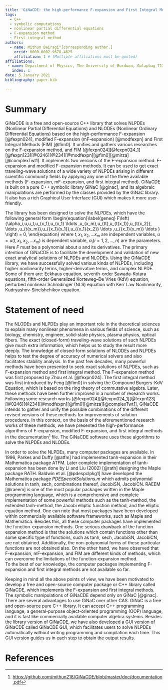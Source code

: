 ```yaml
---
title: 'GiNaCDE: the high-performance F-expansion and First Integral Methods with C++ library for solving Nonlinear Differential Equations'
tags:
  - C++
  - symbolic computations
  - nonlinear partial differential equations
  - F-expansion method  
  - First integral method 
authors:
  - name: Mithun Bairagi^[corresponding author.]
    orcid: 0000-0002-9678-4625
    affiliation: 1 # (Multiple affiliations must be quoted)
affiliations:
 - name: Department of Physics, The University of Burdwan, Golapbag 713104, West Bengal, India
   index: 1
date: 5 January 2021
bibliography: paper.bib

---
```


# Summary

GiNaCDE is a free and open-source C++ library that solves NLPDEs (Nonlinear Partial Differential Equations) and NLODEs (Nonlinear Ordinary Differential Equations) based on the high-performance F-expansion [@fexpn024], modified F-expansion (mF-expansion) [@modfexpn] and First Integral Methods (FIM) [@fim0]. It unifies and gathers various researches on the F-expansion method, and FIM [@fexpn024][@fexpn024_1][@fexpn123][@0246][@234][@modfexpn][@fim0][@mirza][@complexTwt1]. It implements two versions of the F-expansion method: F-expansion and modified F-expansion methods. It can be used to get exact traveling-wave solutions of a wide variety of NLPDEs arising in different scientific community fields by applying any one of the three available methods (F-expansion, mF-expansion, and first integral method). GiNaCDE is built on a pure C++ symbolic library GiNaC [@ginac], and its algebraic manipulations are performed by the classes provided by the GiNaC library. It also has a rich Graphical User Interface (GUI) which makes it more user-friendly.

The library has been designed to solve the NLPDEs, which have the following general form
\begin{equation}\label{geneq}
    F\left( {\alpha_i,u,u_t,u_{x_1},u_{x_1} \ldots ,u_{x_m},u_{tt},u_{t{x_1}},u_{t{x_2}}, \ldots ,u_{t{x_m}},u_{{x_1}{x_1}},u_{{x_1}{x_2}} \ldots ,u_{{x_1}{x_m}} \ldots } \right) = 0,
\end{equation}
where $t,x_1,x_2, \ldots x_m$ are independent variables, $u=u(t,x_1,x_2, \ldots x_m)$ is dependent variable, $\alpha_i(i=1,2,\ldots,n)$ are the parameters. Here $F$ must be a polynomial about $u$ and its derivatives. The primary intention of GiNaCDE is to facilitate the development and validation of new exact analytical solutions of NLPDEs and NLODEs. Using the GiNaCDE library, we have successfully solved various kinds of NLPDEs, including higher
nonlinearity terms, higher-derivative terms, and complex NLPDE. Some of them are: Eckhaus equation, seventh-order Sawada-Kotara equations, fifth-order Generalized Korteweg–De Vries (KdV) equation, perturbed nonlinear Schrödinger (NLS) equation with Kerr Law Nonlinearity, Kudryashov-Sinelshchikov equation. 

# Statement of need 

The NLODEs and NLPDEs play an important role in the theoretical sciences to explain many nonlinear phenomena in various fields of science, such as biology, chemistry, engineer, solid-state physics, plasma physics, optical fibers. The exact (closed-form) traveling-wave solutions of such NLPDEs give much extra information, which helps us to study the result more deeply. The knowledge of closed-form solutions of NLODEs and NLPDEs helps to test the degree of accuracy of numerical solvers and also facilitates stability analysis. In the past few decades, many powerful methods have been presented to seek exact solutions of NLPDEs, such as F-expansion method and first integral method. 
The F-expansion method was first proposed by Zhou et al. [@fexpn024]. The first integral method was first introduced by Feng [@fim0] in solving the Compound Burgers-KdV Equation, which is based on the ring theory of commutative algebra. Later, these methods have been further improved in a number of research works. Following some research works [@fexpn024][@fexpn024_1][@fexpn123][@0246][@234][@modfexpn][@fim0][@mirza][@complexTwt1], GiNaCDE intends to gather and unify the possible combinations of the different revised versions of these methods for improvements of solution procedures. In this context, on the basis of the aforementioned research works of these methods, we have presented the high-performance algorithms of F-expansion, modified F-expansion, and first integral methods in the documentation[^1] file. The GiNaCDE software uses these algorithms to solve the NLPDEs and NLODEs.

In order to solve the NLPDEs, many computer packages are available.
In 1996, Parkes and Duffy [@atfm] had implemented tanh-expansion in their Mathematica package ATFM. Later complete implementation of tanh-expansion has been done by Li and Liu (2002) [@rath] designing the Maple package RATH. Baldwin et al. [@pdespclpkg1] have developed the Mathematica package *PDESpecialSolutions.m* which admits polynomial solutions in tanh, sech, combinations thereof, JacobiSN, JacobiCN. RAEEM [@raeem] is one of the most popular packages written in the Maple programming language, which is a comprehensive and complete implementation of some powerful methods such as the tanh-method, the extended tanh-method, the Jacobi elliptic function method, and the elliptic equation method. One can note that most packages have been developed within commercially available software frameworks, such as Maple and Mathematica. Besides this, all these computer packages have implemented the function-expansion methods. One serious drawback of the function-expansion method is that the solutions which contain functions other than some specific type of functions, such as tanh, sech, JacobiSN, JacobiCN, are not obtained. Additionally, the non-polynomial forms of these particular functions are not obtained also. On the other hand, we have observed that F-expansion, mF-expansion, and FIM are different kinds of methods, which can overcome the limitations of the function-expansion method.   
To the best of our knowledge, the computer packages implementing F-expansion and first integral methods are not available so far.

Keeping in mind all the above points of view, we have been motivated to develop a free and open-source computer package or C++ library called GiNaCDE, which implements the F-expansion and first integral methods. The symbolic manipulations of GiNaCDE depend only on GiNaC [@ginac]. There are several advantages to use GiNaC over other CAS. GiNaC is a free and open-source pure C++ library. It can accept C++ programming language, a general-purpose object-oriented programming (OOP) language, and it is fast like commercially available computer algebra systems.
Besides the library version of GiNaCDE, we have also developed a GUI version of GiNaCDE called GiNaCDE GUI, which facilitates users to solve NLPDEs automatically without writing programming and compilation each time. This GUI version guides us in each step to obtain the output results.


[^1]: https://github.com/mithun218/GiNaCDE/blob/master/doc/documentation.pdf



# References
